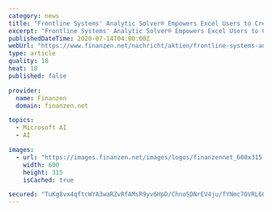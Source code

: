 ```yaml
---
category: news
title: "Frontline Systems' Analytic Solver® Empowers Excel Users to Create and Deploy Analytic Models to the Azure Cloud"
excerpt: "Frontline Systems' Analytic Solver® Empowers Excel Users to Create and Deploy Analytic Models to the Azure Cloud"
publishedDateTime: 2020-07-14T04:00:00Z
webUrl: "https://www.finanzen.net/nachricht/aktien/frontline-systems-analytic-solver-empowers-excel-users-to-create-and-deploy-analytic-models-to-the-azure-cloud-9065770"
type: article
quality: 18
heat: 18
published: false

provider:
  name: Finanzen
  domain: finanzen.net

topics:
  - Microsoft AI
  - AI

images:
  - url: "https://images.finanzen.net/images/logos/finanzennet_600x315.jpg"
    width: 600
    height: 315
    isCached: true

secured: "TuKg8vx4qftcWYA3waRZvRfAMsR9yv6HpD/ChnoSDNrEV4ju/fYNmc7OVRL6QxsT6j9K9J/nwrwIBubwEbfIPwQBkDIT9kYi5j1qFU4QfGUhDQ7r/neUR3Ly05H9B8w/cLyTHcofsy5Pg3sLtSW1F2hZ4Q8JzEPQUMeg9qvW9aMs0DcGs3Ih4Y1MOAU/PRU87SzcWQ9X1kOFgRYwMLSiEoZdiCg1yVqiHjsjML5+JcCyw/iVJ84Bi0jqZ3wu6kYCLnXrGbAFyp68JpJcyGaP+BYjDwQUJrpd9aU1eO+I95IYdqucNEAC0wGoD6PW4hXlZgV/Tu+hhZm+twfMXD4y4Q==;+wvdoF31JYlN9OF6bzdX5w=="
---
```


